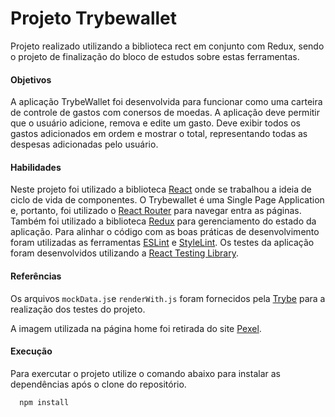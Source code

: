 # Projeto Trybewallet

Projeto realizado utilizando a biblioteca rect em conjunto com Redux, sendo o projeto de finalização do bloco de estudos sobre estas ferramentas.

#### Objetivos

A aplicação TrybeWallet foi desenvolvida para funcionar como uma carteira de controle de gastos com conersos de moedas. A aplicação deve permitir que o usuário adicione, remova e edite um gasto. Deve exibir todos os gastos adicionados em ordem e mostrar o total, representando todas as despesas adicionadas pelo usuário.

#### Habilidades

Neste projeto foi utilizado a biblioteca [React](https://pt-br.reactjs.org/) onde se trabalhou a ideia de ciclo de vida de componentes. O Trybewallet é uma Single Page Application e, portanto, foi utilizado o [React Router](https://reactrouter.com/) para navegar entra as páginas. Também foi utilizado a biblioteca [Redux](https://redux.js.org/) para gerenciamento do estado da aplicação. Para alinhar o código com as boas práticas de desenvolvimento foram utilizadas as ferramentas [ESLint](https://github.com/eslint/eslint) e [StyleLint](https://stylelint.io/). Os testes da aplicação foram desenvolvidos utilizando a [React Testing Library](https://testing-library.com/docs/react-testing-library/intro/).

#### Referências

Os arquivos `mockData.js`e `renderWith.js` foram fornecidos pela [Trybe](https://www.betrybe.com/) para a realização dos testes do projeto.

A imagem utilizada na página home foi retirada do site [Pexel](https://www.pexels.com/pt-br/foto/contabilidade-analise-pesquisa-negocio-8296981/).

#### Execução

Para exercutar o projeto utilize o comando abaixo para instalar as dependências após o clone do repositório.

      npm install
